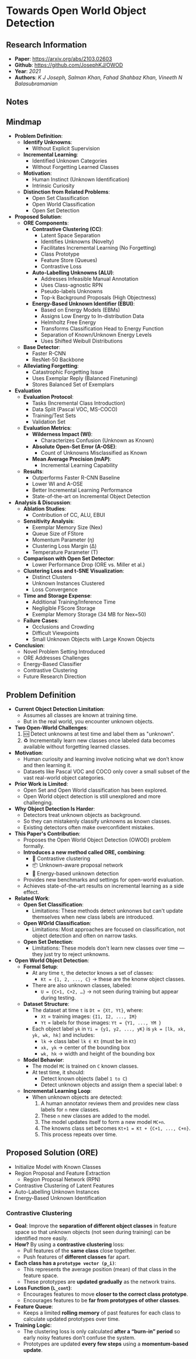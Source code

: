 # Towards Open World Object Detection

## Research Information
- **Paper**: https://arxiv.org/abs/2103.02603
- **Github**: https://github.com/JosephKJ/OWOD
- **Year**: *2021*
- **Authors**: *K J Joseph, Salman Khan, Fahad Shahbaz Khan, Vineeth N Balasubramanian*

## Notes

## Mindmap
- **Problem Definition**:
    - **Identify Unknowns**:
        - Without Explicit Supervision
    - **Incremental Learning**:
        - Identified Unknown Categories
        - Without Forgetting Learned Classes
    - **Motivation**:
        - Human Instinct (Unknown Identification)
        - Intrinsic Curiosity
    - **Distinction from Related Problems**:
        - Open Set Classification
        - Open World Classification
        - Open Set Detection
- **Proposed Solution**:
    - **ORE Components**:
        - **Contrastive Clustering (CC)**:
            - Latent Space Separation
            - Identifies Unknowns (Novelty)
            - Facilitates Incremental Learning (No Forgetting)
            - Class Prototype
            - Feature Store (Queues)
            - Contrastive Loss
        - **Auto-Labelling Unknowns (ALU)**:
            - Addresses Infeasible Manual Annotation
            - Uses Class-agnostic RPN
            - Pseudo-labels Unknowns
            - Top-k Background Proposals (High Objectness)
        - **Energy-Based Unknown Identifier (EBUI)**:
            - Based on Energy Models (EBMs)
            - Assigns Low Energy to In-distribution Data
            - Helmholtz Free Energy
            - Transforms Classification Head to Energy Function
            - Separation of Known/Unknown Energy Levels
            - Uses Shifted Weibull Distributions
    - **Base Detector**:
        - Faster R-CNN
        - ResNet-50 Backbone
    - **Alleviating Forgetting**:
        - Catastrophic Forgetting Issue
        - Uses Exemplar Reply (Balanced Finetuning)
        - Stores Balanced Set of Exemplars
- **Evaluation**
    - **Evaluation Protocol**:
        - Tasks (Incremental Class Introduction)
        - Data Split (Pascal VOC, MS-COCO)
        - Training/Test Sets
        - Validation Set
    - **Evaluation Metrics**:
        - **Wilderness Impact (WI)**:
            - Characterizes Confusion (Unknown as Known)
        - **Absolute Open-Set Error (A-OSE)**:
            - Count of Unknowns Misclassified as Known
        - **Mean Average Precision (mAP)**:
            - Incremental Learning Capability
    - **Results**:
        - Outperforms Faster R-CNN Baseline
        - Lower WI and A-OSE
        - Better Incremental Learning Performance
        - State-of-the-art on Incremental Object Detection
- **Analysis & Discussion**:
    - **Ablation Studies**:
        - Contribution of CC, ALU, EBUI
    - **Sensitivity Analysis**:
        - Exemplar Memory Size (Nex)
        - Queue Size of FStore
        - Momentum Parameter (η)
        - Clustering Loss Margin (Δ)
        - Temperature Parameter (T)
    - **Comparison with Open Set Detector**:
        - Lower Performance Drop (ORE vs. Miller et al.)
    - **Clustering Loss and t-SNE Visualization**:
        - Distinct Clusters
        - Unknown Instances Clustered
        - Loss Convergence
    - **Time and Storage Expense**:
        - Additional Training/Inference Time
        - Negligible FScore Storage
        - Exemplar Memory Storage (34 MB for Nex=50)
    - **Failure Cases**:
        - Occlusions and Crowding
        - Difficult Viewpoints
        - Small Unknown Objects with Large Known Objects
- **Conclusion**:
    - Novel Problem Setting Introduced
    - ORE Addresses Challenges
    - Energy-Based Classifier
    - Contrastive Clustering
    - Future Research Direction


## Problem Definition
- **Current Object Detection Limitation**:
    - Assumes all classes are known at training time.
    - But in the real world, you encounter unknown objects.
- **Two Open-World Challenges**:
    1. 🆘 Detect unknowns at test time and label them as "unknown".
    2. ♻️ Incrementally learn new classes once labeled data becomes available without forgetting learned classes.
- **Motivation**:
    - Human curiosity and learning involve noticing what we don’t know and then learning it.
    - Datasets like Pascal VOC and COCO only cover a small subset of the vast real-world object categories.
- **Prior Work is Limited**:
    - Open Set and Open World classification has been explored.
    - Open World object detection is still unexplored and more challenging.
- **Why Object Detection Is Harder**:
    - Detectors treat unknown objects as background.
    - So they can mistakenly classify unknowns as known classes.
    - Existing detectors often make overconfident mistakes.
- **This Paper's Contribution**:
    - Proposes the Open World Object Detection (OWOD) problem formally.
    - **Introduces a new method called ORE, combining**:
        - 📌 Contrastive clustering
        - 📦 Unknown-aware proposal network
        - 🔋 Energy-based unknown detection
    - Provides new benchmarks and settings for open-world evaluation.
    - Achieves state-of-the-art results on incremental learning as a side effect.
- **Related Work**:
    - **Open Set Classification**:
        - Limitations: These methods detect unknonws but can't update themselves when new class labels are introduced.
    - **Open WOrld Classification**:
        - Limitations: Most approaches are focused on classification, not object detection and often on narrow tasks.
    - **Open Set Detection**:
        - Limitations: These models don't learn new classes over time — they just try to reject unknowns.
- **Open World Object Detection**:
  - **Formal Setup**:
    - At any time `t`, the detector knows a set of classes:
      - `Kt = {1, 2, ..., C}` → these are the knonw object classes.
    - There are also unknown classes, labeled:
      - `U = {C+1, C+2, …}` → not seen during training but appear during testing.
  - **Dataset Structure**:
    - The dataset at time `t` is `Dt = {Xt, Yt}`, where:
      - `Xt` = training images: `{I1, I2, ..., IM}`
      - `Yt` = labels for those images: `Yt = {Y1, ..., YM }`
    - Each object label `yk` in `Yi = {y1, y2, ..., yK}` is `yk = [lk, xk, yk, wk, hk]` and includes: 
      - `lk` → class label `lk ∈ Kt` (must be in `Kt`)
      - `xk, yk` → center of the bounding box
      - `wk, hk` → width and height of the bounding box
  - **Model Behavior**:
    - The model `MC` is trained on `C` known classes.
    - At test time, it should:
      - Detect known objects (label `1 to C`)
      - Detect unknown objects and assign them a special label: `0`
  - **Incremental Learning Loop**:
    - When unknown objects are detected:
        1. A human annotator reviews them and provides new class labels for `n` new classes.
        2. These `n` new classes are added to the model.
        3. The model updates itself to form a new model `MC+n`.
        4. The knowns class set becomes `Kt+1 = Kt + {C+1, ..., C+n}`.
        5. This process repeats over time.
   
## Proposed Solution (ORE)

- Initialize Model with Known Classes
- Region Proposal and Feature Extraction
    - Region Proposal Network (RPN) 
- Contrastive Clustering of Latent Features
- Auto-Labelling Unknown Instances
- Energy-Based Unknown Identification

### Contrastive Clustering
- **Goal**: Improve the **separation of different object classes** in feature space so that unknown objects (not seen during training) can be identified more easily.
- **How?** By using a **contrastive clustering** loss:
    - Pull features of the **same class** close together.
    - Push features of **different classes** far apart.
- **Each class has a `prototype vector (p_i)`**:
    - This represents the average position (mean) of that class in the feature space.
    - These prototypes are **updated gradually** as the network trains.
- **Loss Function (`L_cont`)**:
    - Encourages features to move **closer to the correct class prototype**.
    - Encourages features to be **far from prototypes of other classes**.
- **Feature Queue**:
    - Keeps a limited **rolling memory** of past features for each class to calculate updated prototypes over time.
- **Training Logic**:
    - The clustering loss is only calculated **after a “burn-in” period** so early noisy features don’t confuse the system.
    - Prototypes are updated **every few steps** using a **momentum-based update**.
